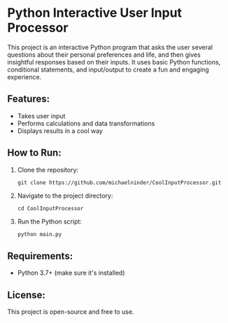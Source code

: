 # Python Interactive User Input Processor

This project is an interactive Python program that asks the user several questions about their personal preferences and life, and then gives insightful responses based on their inputs. It uses basic Python functions, conditional statements, and input/output to create a fun and engaging experience.


## Features:
- Takes user input
- Performs calculations and data transformations
- Displays results in a cool way

## How to Run:
1. Clone the repository:
    ```
    git clone https://github.com/michaelninder/CoolInputProcessor.git
    ```
2. Navigate to the project directory:
    ```
    cd CoolInputProcessor
    ```
3. Run the Python script:
    ```bash
    python main.py
    ```
    
## Requirements:
- Python 3.7+ (make sure it's installed)

## License:
This project is open-source and free to use.
